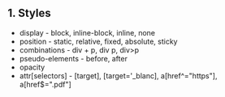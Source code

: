 ## 1. Styles

- display - block, inline-block, inline, none
- position - static, relative, fixed, absolute, sticky
- combinations - div + p, div p, div>p
- pseudo-elements - before, after
- opacity
- attr[selectors] - [target], [target='_blanc], a[href^="https"], a[href$=".pdf"]
